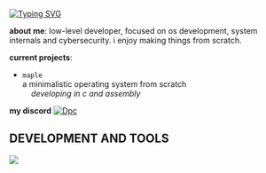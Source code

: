 [![Typing SVG](https://readme-typing-svg.demolab.com?font=Fira+Code&duration=3000&pause=1000&color=8A22F7&width=435&lines=hey+it's+me;i+wonder+how+you+got+here;currently+hacking+into+the+mainframe;hey+it's+me;i+wonder+how+you+got+here;currently+hacking+into+the+mainframe;hey+it's+me;i+wonder+how+you+got+here;currently+hacking+into+the+mainframe;you+shouldn't+be+reading+this+line)](https://git.io/typing-svg)

**about me**: low-level developer, focused on os development, system internals and cybersecurity. i enjoy making things from scratch.

**current projects**:

- `maple`<br>
    a minimalistic operating system from scratch<br>
&nbsp;&nbsp;&nbsp; *developing in c and assembly*

**my discord**
[![Dpc](https://lanyard.cnrad.dev/api/643820158506500106)](https://discord.com/users/643820158506500106)

## DEVELOPMENT AND TOOLS
[![](https://skillicons.dev/icons?i=windows,c,cpp,cs,powershell,github)](https://skillicons.dev)
